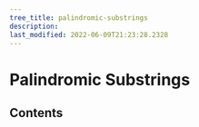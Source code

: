 ```yaml
---
tree_title: palindromic-substrings
description: 
last_modified: 2022-06-09T21:23:28.2328
---
```


# Palindromic Substrings

## Contents
